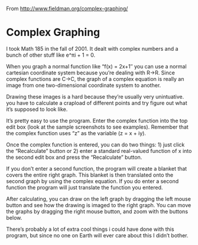 From http://www.fieldman.org/complex-graphing/

Complex Graphing
================

I took Math 185 in the fall of 2001. It dealt with complex numbers and a bunch of other stuff like e^πi + 1 = 0.

When you graph a normal function like “f(x) = 2x+1″ you can use a normal cartesian coordinate system because you’re dealing with R->R. Since complex functions are C->C, the graph of a complex equation is really an image from one two-dimensional coordinate system to another.

Drawing these images is a hard because they’re usually very unintuative. you have to calculate a crapload of different points and try figure out what it’s supposed to look like.

It’s pretty easy to use the program. Enter the complex function into the top edit box (look at the sample screenshots to see examples). Remember that the complex function uses “z” as the variable (z = x + iy).

Once the complex function is entered, you can do two things: 1) just click the “Recalculate” button or 2) enter a standard real-valued function of x into the second edit box and press the “Recalculate” button.

If you don’t enter a second function, the program will create a blanket that covers the entire right graph. This blanket is then translated onto the second graph by using the complex equation. If you do enter a second function the program will just translate the function you entered.

After calculating, you can draw on the left graph by dragging the left mouse button and see how the drawing is imaged to the right graph. You can move the graphs by dragging the right mouse button, and zoom with the buttons below.

There’s probably a lot of extra cool things i could have done with this program, but since no one on Earth will ever care about this I didn’t bother.